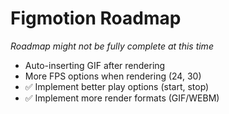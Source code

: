 # Figmotion Roadmap
*Roadmap might not be fully complete at this time*
* Auto-inserting GIF after rendering
* More FPS options when rendering (24, 30)
* ✅ Implement better play options (start, stop)
* ✅ Implement more render formats (GIF/WEBM)